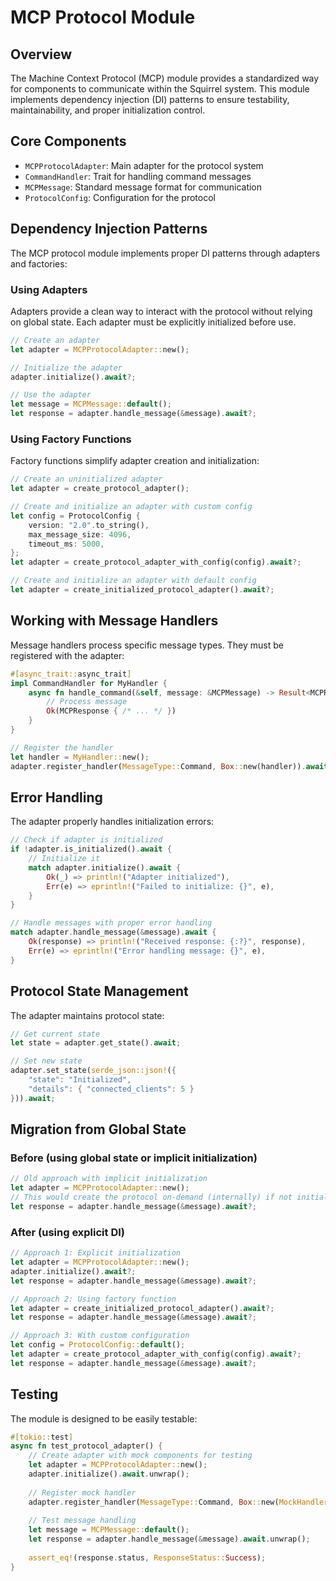 # MCP Protocol Module

## Overview

The Machine Context Protocol (MCP) module provides a standardized way for components to communicate within the Squirrel system. This module implements dependency injection (DI) patterns to ensure testability, maintainability, and proper initialization control.

## Core Components

- `MCPProtocolAdapter`: Main adapter for the protocol system
- `CommandHandler`: Trait for handling command messages
- `MCPMessage`: Standard message format for communication
- `ProtocolConfig`: Configuration for the protocol

## Dependency Injection Patterns

The MCP protocol module implements proper DI patterns through adapters and factories:

### Using Adapters

Adapters provide a clean way to interact with the protocol without relying on global state. Each adapter must be explicitly initialized before use.

```rust
// Create an adapter
let adapter = MCPProtocolAdapter::new();

// Initialize the adapter
adapter.initialize().await?;

// Use the adapter
let message = MCPMessage::default();
let response = adapter.handle_message(&message).await?;
```

### Using Factory Functions

Factory functions simplify adapter creation and initialization:

```rust
// Create an uninitialized adapter
let adapter = create_protocol_adapter();

// Create and initialize an adapter with custom config
let config = ProtocolConfig {
    version: "2.0".to_string(),
    max_message_size: 4096,
    timeout_ms: 5000,
};
let adapter = create_protocol_adapter_with_config(config).await?;

// Create and initialize an adapter with default config
let adapter = create_initialized_protocol_adapter().await?;
```

## Working with Message Handlers

Message handlers process specific message types. They must be registered with the adapter:

```rust
#[async_trait::async_trait]
impl CommandHandler for MyHandler {
    async fn handle_command(&self, message: &MCPMessage) -> Result<MCPResponse> {
        // Process message
        Ok(MCPResponse { /* ... */ })
    }
}

// Register the handler
let handler = MyHandler::new();
adapter.register_handler(MessageType::Command, Box::new(handler)).await?;
```

## Error Handling

The adapter properly handles initialization errors:

```rust
// Check if adapter is initialized
if !adapter.is_initialized().await {
    // Initialize it
    match adapter.initialize().await {
        Ok(_) => println!("Adapter initialized"),
        Err(e) => eprintln!("Failed to initialize: {}", e),
    }
}

// Handle messages with proper error handling
match adapter.handle_message(&message).await {
    Ok(response) => println!("Received response: {:?}", response),
    Err(e) => eprintln!("Error handling message: {}", e),
}
```

## Protocol State Management

The adapter maintains protocol state:

```rust
// Get current state
let state = adapter.get_state().await;

// Set new state
adapter.set_state(serde_json::json!({
    "state": "Initialized",
    "details": { "connected_clients": 5 }
})).await;
```

## Migration from Global State

### Before (using global state or implicit initialization)

```rust
// Old approach with implicit initialization
let adapter = MCPProtocolAdapter::new();
// This would create the protocol on-demand (internally) if not initialized
let response = adapter.handle_message(&message).await?;
```

### After (using explicit DI)

```rust
// Approach 1: Explicit initialization
let adapter = MCPProtocolAdapter::new();
adapter.initialize().await?;
let response = adapter.handle_message(&message).await?;

// Approach 2: Using factory function
let adapter = create_initialized_protocol_adapter().await?;
let response = adapter.handle_message(&message).await?;

// Approach 3: With custom configuration
let config = ProtocolConfig::default();
let adapter = create_protocol_adapter_with_config(config).await?;
let response = adapter.handle_message(&message).await?;
```

## Testing

The module is designed to be easily testable:

```rust
#[tokio::test]
async fn test_protocol_adapter() {
    // Create adapter with mock components for testing
    let adapter = MCPProtocolAdapter::new();
    adapter.initialize().await.unwrap();
    
    // Register mock handler
    adapter.register_handler(MessageType::Command, Box::new(MockHandler::new())).await.unwrap();
    
    // Test message handling
    let message = MCPMessage::default();
    let response = adapter.handle_message(&message).await.unwrap();
    
    assert_eq!(response.status, ResponseStatus::Success);
}
``` 